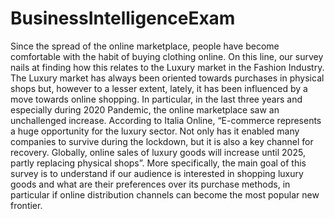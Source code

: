 # BusinessIntelligenceExam
Since the spread of the online marketplace, people have become comfortable with the habit of buying clothing online. On this line, our survey nails at finding how this relates to the Luxury market in the Fashion Industry. The Luxury market has always been oriented towards purchases in physical shops but, however to a lesser extent, lately, it has been influenced by a move towards online shopping. In particular, in the last three years and especially during 2020 Pandemic, the online marketplace saw an unchallenged increase. According to Italia Online, “E-commerce represents a huge opportunity for the luxury sector. Not only has it enabled many companies to survive during the lockdown, but it is also a key channel for recovery. Globally, online sales of luxury goods will increase until 2025, partly replacing physical shops”. More specifically, the main goal of this survey is to understand if our audience is interested in shopping luxury goods and what are their preferences over its purchase methods, in particular if online distribution channels can become the most popular new frontier.

